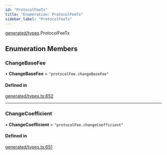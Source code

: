 ```yaml
---
id: "ProtocolFeeTx"
title: "Enumeration: ProtocolFeeTx"
sidebar_label: "ProtocolFeeTx"
---
```


[generated/types](../../../../modules/Generated/Types/Types.md).ProtocolFeeTx

## Enumeration Members

### ChangeBaseFee

• **ChangeBaseFee** = ``"protocolFee.changeBaseFee"``

#### Defined in

[generated/types.ts:652](https://github.com/PolymeshAssociation/polymesh-sdk/blob/8a9158669/src/generated/types.ts#L652)

___

### ChangeCoefficient

• **ChangeCoefficient** = ``"protocolFee.changeCoefficient"``

#### Defined in

[generated/types.ts:651](https://github.com/PolymeshAssociation/polymesh-sdk/blob/8a9158669/src/generated/types.ts#L651)
